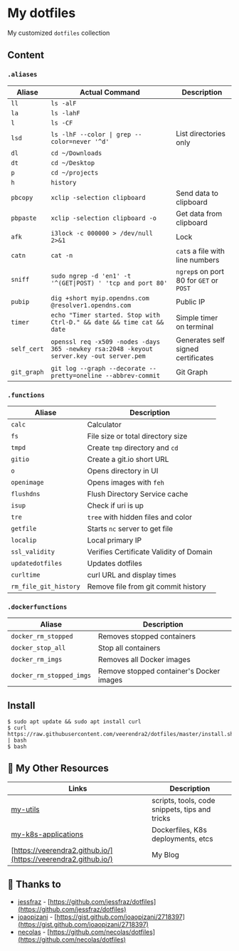 # My dotfiles

My customized `dotfiles` collection
 
## Content
### `.aliases`

| Aliase      | Actual Command                                                                           | Description                             |
| ----------- | ---------------------------------------------------------------------------------------- | --------------------------------------- |
| `ll`        | `ls -alF`                                                                                |                                         |
| `la`        | `ls -lahF`                                                                               |                                         |
| `l`         | `ls -CF`                                                                                 |                                         |
| `lsd`       | `ls -lhF --color \| grep --color=never '^d'`                                             | List directories only                   |
| `dl`        | `cd ~/Downloads`                                                                         |                                         |
| `dt`        | `cd ~/Desktop`                                                                           |                                         |
| `p`         | `cd ~/projects`                                                                          |                                         |
| `h`         | `history`                                                                                |                                         |
| `pbcopy`    | `xclip -selection clipboard`                                                             | Send data to clipboard                  |
| `pbpaste`   | `xclip -selection clipboard -o`                                                          | Get data from clipboard                 |
| `afk`       | `i3lock -c 000000 > /dev/null 2>&1`                                                      | Lock                                    |
| `catn`      | `cat -n`                                                                                 | `cat`s a file with line numbers         |
| `sniff`     | `sudo ngrep -d 'en1' -t '^(GET\|POST) ' 'tcp and port 80'`                               | `ngrep`s on port 80 for `GET` or `POST` |
| `pubip`     | `dig +short myip.opendns.com @resolver1.opendns.com`                                     | Public IP                               |
| `timer`     | `echo "Timer started. Stop with Ctrl-D." && date && time cat && date`                    | Simple timer on terminal                |
| `self_cert` | `openssl req -x509 -nodes -days 365 -newkey rsa:2048 -keyout server.key -out server.pem` | Generates self signed certificates      |
| `git_graph` | `git log --graph --decorate --pretty=oneline --abbrev-commit`                            | Git Graph                               |

### `.functions`

| Aliase                | Description                             |
| --------------------- | --------------------------------------- |
| `calc`                | Calculator                              |
| `fs`                  | File size or total directory size       |
| `tmpd`                | Create `tmp` directory and `cd`         |
| `gitio`               | Create a git.io short URL               |
| `o`                   | Opens directory in UI                   |
| `openimage`           | Opens images with `feh`                 |
| `flushdns`            | Flush Directory Service cache           |
| `isup`                | Check if uri is up                      |
| `tre`                 | `tree` with hidden files and color      |
| `getfile`             | Starts `nc` server to get file          |
| `localip`             | Local primary IP                        |
| `ssl_validity`        | Verifies Certificate Validity of Domain |
| `updatedotfiles`      | Updates dotfiles                        |
| `curltime`            | curl URL and display times              |
| `rm_file_git_history` | Remove file from git commit history     |

### `.dockerfunctions`

| Aliase                   | Description                              |
| ------------------------ | ---------------------------------------- |
| `docker_rm_stopped`      | Removes stopped containers               |
| `docker_stop_all`        | Stop all containers                      |
| `docker_rm_imgs`         | Removes all Docker images                |
| `docker_rm_stopped_imgs` | Remove stopped container's Docker images |


## Install

```
$ sudo apt update && sudo apt install curl
$ curl https://raw.githubusercontent.com/veerendra2/dotfiles/master/install.sh | bash
$ bash
```

## :open_file_folder: My Other Resources

| Links                                                                    | Description                                    |
| ------------------------------------------------------------------------ | ---------------------------------------------- |
| [my-utils](https://github.com/veerendra2/my-utils)                       | scripts, tools, code snippets, tips and tricks |
| [my-k8s-applications](https://github.com/veerendra2/my-k8s-applications) | Dockerfiles, K8s deployments, etcs             |
| [https://veerendra2.github.io/](https://veerendra2.github.io/)           | My Blog                                        |


## :pray: Thanks to

* [jessfraz](https://github.com/jessfraz) - [https://github.com/jessfraz/dotfiles](https://github.com/jessfraz/dotfiles)
* [joaopizani](https://gist.github.com/joaopizani) - [https://gist.github.com/joaopizani/2718397](https://gist.github.com/joaopizani/2718397)
* [necolas](https://github.com/necolas) - [https://github.com/necolas/dotfiles](https://github.com/necolas/dotfiles)
